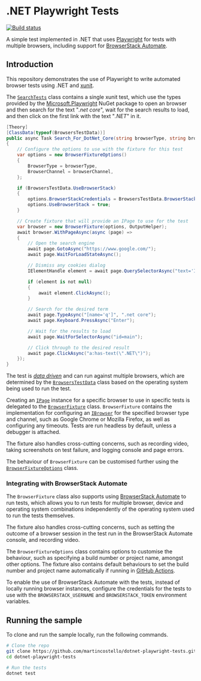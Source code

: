 # .NET Playwright Tests

[![Build status](https://github.com/martincostello/dotnet-playwright-tests/workflows/build/badge.svg?branch=main&event=push)](https://github.com/martincostello/dotnet-playwright-tests/actions?query=workflow%3Abuild+branch%3Amain+event%3Apush)

A simple test implemented in .NET that uses [Playwright] for tests with
multiple browsers, including support for [BrowserStack Automate].

## Introduction

This repository demonstrates the use of Playwright to write automated browser
tests using .NET and [xunit].

The [`SearchTests`] class contains a single xunit test, which use the types
provided by the [Microsoft.Playwright] NuGet package to open an browser and then
search for the text "_.net core_", wait for the search results to load, and
then click on the first link with the text "_.NET_" in it.

```csharp
[Theory]
[ClassData(typeof(BrowsersTestData))]
public async Task Search_For_DotNet_Core(string browserType, string browserChannel)
{
    // Configure the options to use with the fixture for this test
    var options = new BrowserFixtureOptions()
    {
        BrowserType = browserType,
        BrowserChannel = browserChannel,
    };

    if (BrowsersTestData.UseBrowserStack)
    {
        options.BrowserStackCredentials = BrowsersTestData.BrowserStackCredentials();
        options.UseBrowserStack = true;
    }

    // Create fixture that will provide an IPage to use for the test
    var browser = new BrowserFixture(options, OutputHelper);
    await browser.WithPageAsync(async (page) =>
    {
        // Open the search engine
        await page.GotoAsync("https://www.google.com/");
        await page.WaitForLoadStateAsync();

        // Dismiss any cookies dialog
        IElementHandle element = await page.QuerySelectorAsync("text='I agree'");

        if (element is not null)
        {
            await element.ClickAsync();
        }

        // Search for the desired term
        await page.TypeAsync("[name='q']", ".net core");
        await page.Keyboard.PressAsync("Enter");

        // Wait for the results to load
        await page.WaitForSelectorAsync("id=main");

        // Click through to the desired result
        await page.ClickAsync("a:has-text(\".NET\")");
    });
}
```

The test is _[data driven]_ and can run against multiple browsers, which are
determined by the [`BrowsersTestData`] class based on the operating system being
used to run the test.

Creating an [`IPage`] instance for a specific browser to use in specific tests
is delegated to the [`BrowserFixture`] class. `BrowserFixture` contains the
implementation for configuring an [`IBrowser`] for the specified browser type
and channel, such as Google Chrome or Mozilla Firefox, as well as configuring
any timeouts. Tests are run headless by default, unless a debugger is attached.

The fixture also handles cross-cutting concerns, such as recording video, taking
screenshots on test failure, and logging console and page errors.

The behaviour of `BrowserFixture` can be customised further using the
[`BrowserFixtureOptions`] class.

### Integrating with BrowserStack Automate

The `BrowserFixture` class also supports using [BrowserStack Automate] to run
tests, which allows you to run tests for multiple browser, device and operating
system combinations independently of the operating system used to run the tests
themselves.

The fixture also handles cross-cutting concerns, such as setting the outcome of
a browser session in the test run in the BrowserStack Automate console, and
recording video.

The `BrowserFixtureOptions` class contains options to customise the behaviour,
such as specifying a build number or project name, amongst other options. The
fixture also contains default behaviours to set the build number and project
name automatically if running in [GitHub Actions].

To enable the use of BrowserStack Automate with the tests, instead of locally
running browser instances, configure the credentials for the tests to use with
the `BROWSERSTACK_USERNAME` and `BROWSERSTACK_TOKEN` environment variables.

## Running the sample

To clone and run the sample locally, run the following commands.

```sh
# Clone the repo
git clone https://github.com/martincostello/dotnet-playwright-tests.git
cd dotnet-playwright-tests

# Run the tests
dotnet test
```

[BrowserStack Automate]: https://www.browserstack.com/automate
[data driven]: https://andrewlock.net/creating-parameterised-tests-in-xunit-with-inlinedata-classdata-and-memberdata/
[GitHub Actions]: https://docs.github.com/en/actions
[Microsoft.Playwright]: https://www.nuget.org/packages/Microsoft.Playwright/
[Playwright]: https://playwright.dev/dotnet/
[xunit]: https://xunit.net/

[`BrowserFixture`]: https://github.com/martincostello/dotnet-playwright-tests/blob/main/PlaywrightTests/BrowserFixture.cs
[`BrowserFixtureOptions`]: https://github.com/martincostello/dotnet-playwright-tests/blob/main/PlaywrightTests/BrowserFixtureOptions.cs
[`BrowsersTestData`]: https://github.com/martincostello/dotnet-playwright-tests/blob/648d0f9ad0235a952fa0fc935ff038b1a833f30b/PlaywrightTests/BrowsersTestData.cs#L23-L45
[`IBrowser`]: https://playwright.dev/dotnet/docs/api/class-browser
[`IPage`]: https://playwright.dev/dotnet/docs/api/class-page
[`SearchTests`]: https://github.com/martincostello/dotnet-playwright-tests/blob/648d0f9ad0235a952fa0fc935ff038b1a833f30b/PlaywrightTests/SearchTests.cs#L19-L21
